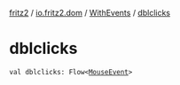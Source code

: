 [fritz2](../../index.md) / [io.fritz2.dom](../index.md) / [WithEvents](index.md) / [dblclicks](./dblclicks.md)

# dblclicks

`val dblclicks: Flow<`[`MouseEvent`](https://kotlinlang.org/api/latest/jvm/stdlib/org.w3c.dom.events/-mouse-event/index.html)`>`